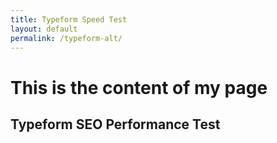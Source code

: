 ```yaml
---
title: Typeform Speed Test
layout: default
permalink: /typeform-alt/
---
```


<h1>This is the content of my page</h1>
<h2>Typeform SEO Performance Test</h2>

